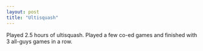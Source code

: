 ```yaml
---
layout: post
title: "Ultisquash"
---
```


Played 2.5 hours of ultisquash. Played a few co-ed games and finished with 3 all-guys games in a row. 
